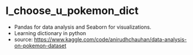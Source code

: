 # I_choose_u_pokemon_dict
- Pandas for data analysis and Seaborn for visualizations.
- Learning dictionary in python
- source: https://www.kaggle.com/code/anirudhchauhan/data-analysis-on-pokemon-dataset


